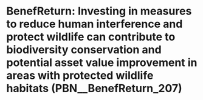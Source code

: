 # BenefReturn: __Investing in measures to reduce human interference and protect wildlife can contribute to biodiversity conservation and potential asset value improvement in areas with protected wildlife habitats__ (PBN__BenefReturn_207)

